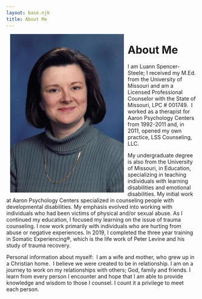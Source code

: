 ```yaml
---
layout: base.njk
title: About Me
---
```


<img style="float: left; margin-left: 10px; margin-right: 10px;" src="/files/12a137155cd2a03af9237586035feb6c.jpg" alt="A portrait photo of Luann." width="301" height="419" />

# About Me

I am Luann Spencer-Steele; I received my M.Ed. from the University of Missouri and am a Licensed Professional Counselor with the State of Missouri, LPC # 001749.  I worked as a therapist for Aaron Psychology Centers from 1992-2011 and, in 2011, opened my own practice, LSS Counseling, LLC.

My undergraduate degree is also from the University of Missouri, in Education, specializing in teaching individuals with learning disabilities and emotional disabilities. My initial work at Aaron Psychology Centers specialized in counseling people with developmental disabilities. My emphasis evolved into working with individuals who had been victims of physical and/or sexual abuse. As I continued my education, I focused my learning on the issue of trauma counseling. I now work primarily with individuals who are hurting from abuse or negative experiences. In 2019, I completed the three year training in Somatic Experiencing&#174;, which is the life work of Peter Levine and his study of trauma recovery.

Personal information about myself:  I am a wife and mother, who grew up in a Christian home.  I believe we were created to be in relationship. I am on a journey to work on my relationships with others; God, family and friends. I learn from every person I encounter and hope that I am able to provide knowledge and wisdom to those I counsel. I count it a privilege to meet each person.
